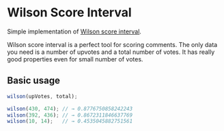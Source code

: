 Wilson Score Interval
=====================

Simple implementation of [Wilson score interval](http://en.wikipedia.org/wiki/Binomial_proportion_confidence_interval).

Wilson score interval is a perfect tool for scoring comments. The only data you need is a number of upvotes and a total number of votes. It has really good properties even for small number of votes.

Basic usage
-----------

```js
wilson(upVotes, total);

wilson(430, 474); // → 0.8776750858242243
wilson(392, 436); // → 0.8672311846637769
wilson(10, 14);   // → 0.4535045882751561
```
